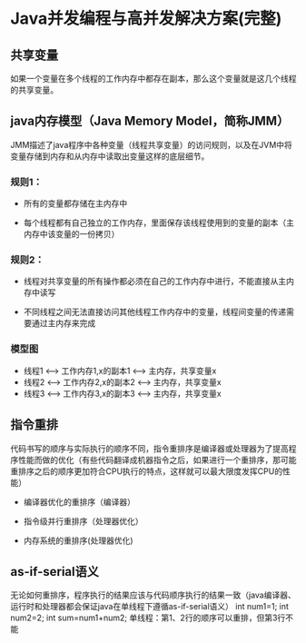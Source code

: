 # Java并发编程与高并发解决方案(完整)

## 共享变量

如果一个变量在多个线程的工作内存中都存在副本，那么这个变量就是这几个线程的共享变量。


## java内存模型（Java Memory Model，简称JMM）

JMM描述了java程序中各种变量（线程共享变量）的访问规则，以及在JVM中将变量存储到内存和从内存中读取出变量这样的底层细节。

### 规则1： 

* 所有的变量都存储在主内存中 

* 每个线程都有自己独立的工作内存，里面保存该线程使用到的变量的副本（主内存中该变量的一份拷贝） 

### 规则2： 

* 线程对共享变量的所有操作都必须在自己的工作内存中进行，不能直接从主内存中读写 

* 不同线程之间无法直接访问其他线程工作内存中的变量，线程间变量的传递需要通过主内存来完成

### 模型图

* 线程1 <--> 工作内存1,x的副本1 <--> 主内存，共享变量x
* 线程2 <--> 工作内存2,x的副本2 <--> 主内存，共享变量x
* 线程3 <--> 工作内存3,x的副本3 <--> 主内存，共享变量x


## 指令重排 

代码书写的顺序与实际执行的顺序不同，指令重排序是编译器或处理器为了提高程序性能而做的优化（有些代码翻译成机器指令之后，如果进行一个重排序，那可能重排序之后的顺序更加符合CPU执行的特点，这样就可以最大限度发挥CPU的性能） 

* 编译器优化的重排序（编译器） 

* 指令级并行重排序（处理器优化） 

* 内存系统的重排序(处理器优化)


## as-if-serial语义 

无论如何重排序，程序执行的结果应该与代码顺序执行的结果一致（java编译器、运行时和处理器都会保证java在单线程下遵循as-if-serial语义） 
int num1=1; 
int num2=2; 
int sum=num1+num2; 
单线程：第1、2行的顺序可以重排，但第3行不能